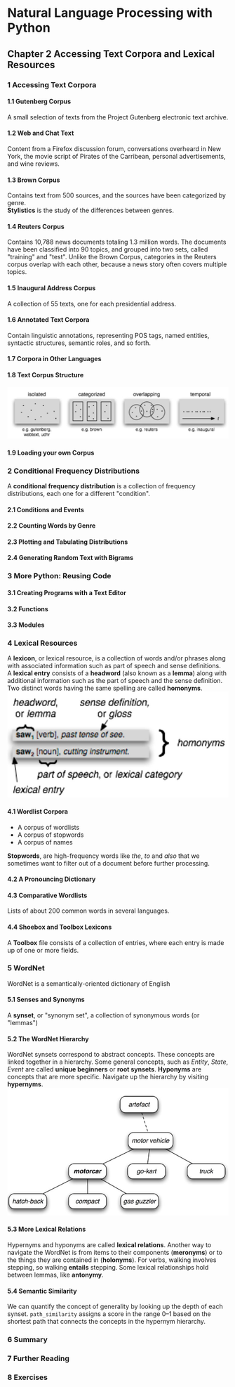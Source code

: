 # Natural Language Processing with Python
## Chapter 2 Accessing Text Corpora and Lexical Resources
### 1 Accessing Text Corpora
#### 1.1 Gutenberg Corpus
A small selection of texts from the Project Gutenberg electronic text archive.
#### 1.2 Web and Chat Text
Content from a Firefox discussion forum, conversations overheard in New York, the movie script of Pirates of the Carribean, personal advertisements, and wine reviews.
#### 1.3 Brown Corpus
Contains text from 500 sources, and the sources have been categorized by genre.  
**Stylistics** is the study of the differences between genres. 
#### 1.4 Reuters Corpus
Contains 10,788 news documents totaling 1.3 million words. The documents have been classified into 90 topics, and grouped into two sets, called "training" and "test". Unlike the Brown Corpus, categories in the Reuters corpus overlap with each other, because a news story often covers multiple topics.
#### 1.5 Inaugural Address Corpus
A collection of 55 texts, one for each presidential address.
#### 1.6 Annotated Text Corpora
Contain linguistic annotations, representing POS tags, named entities, syntactic structures, semantic roles, and so forth.
#### 1.7 Corpora in Other Languages
#### 1.8 Text Corpus Structure  
![](../images/2.jpg)
#### 1.9 Loading your own Corpus
### 2 Conditional Frequency Distributions
A **conditional frequency distribution** is a collection of frequency distributions, each one for a different "condition".
#### 2.1 Conditions and Events
#### 2.2 Counting Words by Genre
#### 2.3 Plotting and Tabulating Distributions
#### 2.4 Generating Random Text with Bigrams
### 3 More Python: Reusing Code
#### 3.1 Creating Programs with a Text Editor
#### 3.2 Functions
#### 3.3 Modules
### 4 Lexical Resources
A **lexicon**, or lexical resource, is a collection of words and/or phrases along with associated information such as part of speech and sense definitions.  
A **lexical entry** consists of a **headword** (also known as a **lemma**) along with additional information such as the part of speech and the sense definition. Two distinct words having the same spelling are called **homonyms**.  
![](../images/3.jpg)
#### 4.1 Wordlist Corpora
+ A corpus of wordlists
+ A corpus of stopwords
+ A corpus of names

**Stopwords**, are high-frequency words like *the*, *to* and *also* that we sometimes want to filter out of a document before further processing.
#### 4.2 A Pronouncing Dictionary
#### 4.3 Comparative Wordlists
Lists of about 200 common words in several languages.
#### 4.4 Shoebox and Toolbox Lexicons
A **Toolbox** file consists of a collection of entries, where each entry is made up of one or more fields.
### 5 WordNet
WordNet is a semantically-oriented dictionary of English
#### 5.1 Senses and Synonyms
A **synset**, or "synonym set", a collection of synonymous words (or "lemmas")
#### 5.2 The WordNet Hierarchy
WordNet synsets correspond to abstract concepts. These concepts are linked together in a hierarchy. Some general concepts, such as *Entity*, *State*, *Event* are called **unique beginners** or **root synsets**. **Hyponyms** are concepts that are more specific. Navigate up the hierarchy by visiting **hypernyms**.
![](../images/4.jpg)
#### 5.3 More Lexical Relations
Hypernyms and hyponyms are called **lexical relations**. Another way to navigate the WordNet is from items to their components (**meronyms**) or to the things they are contained in (**holonyms**). For verbs, walking involves stepping, so walking **entails** stepping. Some lexical relationships hold between lemmas, like **antonymy**.  
#### 5.4 Semantic Similarity
We can quantify the concept of generality by looking up the depth of each synset. `path_similarity` assigns a score in the range 0–1 based on the shortest path that connects the concepts in the hypernym hierarchy.
### 6 Summary 
### 7 Further Reading
### 8 Exercises